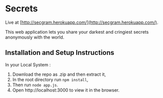 # Secrets
Live at [http://secgram.herokuapp.com/](http://secgram.herokuapp.com/).

This web application lets you share your darkest and cringiest secrets anonymously with the world.

## Installation and Setup Instructions
In your Local System :

1. Download the repo as .zip and then extract it,
2. In the root directory run `npm install`,
3. Then run `node app.js`.
4. Open http://localhost:3000 to view it in the browser.
